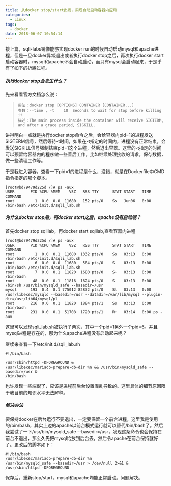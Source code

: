 ```yaml
---
title: 从docker stop/start出发，实现自动启动容器内应用
categories:
  - Linux
tags:
  - docker
date: 2018-06-07 10:54:14
---
```


接上篇，sqli-labs镜像能够实现docker run的时候自动启动mysql和apache进程，但是一旦docker异常退出或者执行docker stop之后，再次执行docker start启动容器时，mysql和apache不会自动启动，而只有mysql会启动起来，于是乎有了如下的折腾过程。

<!--more-->

##### 执行docker stop会发生什么？

先来看看官方文档怎么说：

> ```
> 用法：docker stop [OPTIONS] CONTAINER [CONTAINER...]
> 参数：--time , -t	10	Seconds to wait for stop before killing it
> 描述：The main process inside the container will receive SIGTERM, and after a grace period, SIGKILL.
> ```

讲得明白一点就是执行docker stop命令之后，会给容器内pid=1的进程发送SIGTERM信号，然后等待-t时间，如果在-t指定的时间内，进程没有正常结束，会发送SIGKILL信号强制结束pid=1这个进程，然后退出容器。这里的-t指定的时间可以预留给容器内的程序做一些善后工作，比如继续处理接收的请求，保存数据，做一些清理工作等。

于是我进入容器，查看一下pid=1的进程是什么，没错，就是在Dockerfile中CMD指令指定的那个脚本。

```shell
[root@bd79479d225d /]# ps -aux
USER       PID %CPU %MEM    VSZ   RSS TTY      STAT START   TIME COMMAND
root         1  0.0  0.0  11680   152 pts/0    Ss   Jun06   0:00 /bin/bash /etc/init.d/sqli_lab.sh
```

##### 为什么docker stop后，再docker start之后，apache没有启动呢？

首先docker stop sqlilab，再docker start sqlilab,查看容器内进程

```shell
[root@bd79479d225d /]# ps -aux
USER       PID %CPU %MEM    VSZ   RSS TTY      STAT START   TIME COMMAND
root         1  0.0  0.1  11680  1332 pts/0    Ss   03:13   0:00 /bin/bash /etc/init.d/sqli_lab.sh
root         6  0.0  0.0  11680   584 pts/0    S    03:13   0:00 /bin/bash /etc/init.d/sqli_lab.sh
root         7  0.0  0.1  11820  1680 pts/0    S+   03:13   0:00 /bin/bash
root        48  0.0  0.1  11816  1624 pts/0    S    03:13   0:00 /bin/sh /usr/bin/mysqld_safe --basedir=/usr
mysql      193  0.4  8.1 775012 82832 pts/0    Sl   03:13   0:00 /usr/libexec/mysqld --basedir=/usr --datadir=/var/lib/mysql --plugin-dir=/usr/lib64/mysql/pl
root       216  0.0  0.1  11820  1884 pts/1    Ss   03:13   0:00 /bin/bash
root       231  0.0  0.1  51708  1720 pts/1    R+   03:14   0:00 ps -aux
```

这里可以发现sqli_lab.sh被执行了两次，其中一个pid=1另外一个pid=6。并且mysql进程是存在的，那为什么apache进程没有启动起来呢？

继续来查看一下/etc/init.d/sqli_lab.sh

```shell
#!/bin/bash

/usr/sbin/httpd -DFOREGROUND &
/usr/libexec/mariadb-prepare-db-dir %n && /usr/bin/mysqld_safe --basedir=/usr &
/bin/bash
```

也许发现一些端倪了，应该是进程前后台设置混乱导致的。这里具体的细节原因限于我目前的知识水平无法解释。

##### 解决办法

要保持docker在后台运行不要退出，一定要保留一个前台进程，这里我是使用的/bin/bash，其实上边的apache以前台模式运行就可以替代/bin/bash了。然后我尝试了一下/usr/bin/mysqld_safe --basedir=/usr，发现这条命令也会保持在前台不退出，那么久先把mysql给放到后台去，然后令apache在前台保持就好了。更改后的脚本如下：

```shell
#!/bin/bash
/usr/libexec/mariadb-prepare-db-dir %n
/usr/bin/mysqld_safe --basedir=/usr > /dev/null 2>&1 &
/usr/sbin/httpd -DFOREGROUND
```

保存后，重新stop/start，mysql和apache均能正常启动。问题解决。